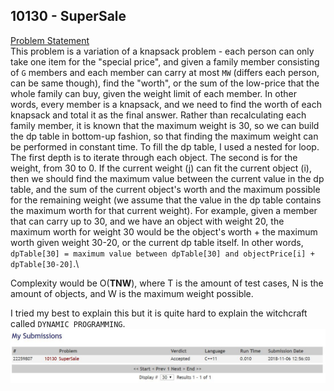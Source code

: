 ## 10130 - SuperSale
[Problem Statement](https://uva.onlinejudge.org/index.php?option=com_onlinejudge&Itemid=8&category=24&page=show_problem&problem=1071)\
This problem is a variation of a knapsack problem - each person can only take one item for the "special price", and given a family member consisting of `G` members and each member can carry at most `MW` (differs each person, can be same though), find the "worth", or the sum of the low-price that the whole family can buy, given the weight limit of each member. In other words, every member is a knapsack, and we need to find the worth of each knapsack and total it as the final answer. Rather than recalculating each family member, it is known that the maximum weight is 30, so we can build the dp table in bottom-up fashion, so that finding the maximum weight can be performed in constant time. To fill the dp table, I used a nested for loop. The first depth is to iterate through each object. The second is for the weight, from 30 to 0. If the current weight (j) can fit the current object (i), then we should find the maximum value between the current value in the dp table, and the sum of the current object's worth and the maximum possible for the remaining weight (we assume that the value in the dp table contains the maximum worth for that current weight). For example, given a member that can carry up to 30, and we have an object with weight 20, the maximum worth for weight 30 would be the object's worth + the maximum worth given weight 30-20, or the current dp table itself. In other words, `dpTable[30] = maximum value between dpTable[30] and objectPrice[i] + dpTable[30-20]`.\
  
Complexity would be O(**TNW**), where T is the amount of test cases, N is the amount of objects, and W is the maximum weight possible.
  
I tried my best to explain this but it is quite hard to explain the witchcraft called `DYNAMIC PROGRAMMING`.
![Verdict](https://raw.githubusercontent.com/AAlab1819/SebastianAldi-01082170015/master/Week09-ClassicDP/Verdict.JPG)
